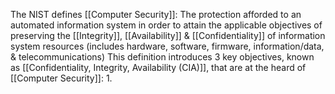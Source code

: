The NIST defines [[Computer Security]]:
	The protection afforded to an automated information system in order to attain the applicable objectives of preserving the [[Integrity]], [[Availability]] & [[Confidentiality]] of information system resources (includes hardware, software, firmware, information/data, & telecommunications)
This definition introduces 3 key objectives, known as [[Confidentiality, Integrity, Availability (CIA)]], that are at the heard of [[Computer Security]]:
1. 